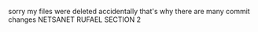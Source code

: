 sorry my files were deleted accidentally that's why  there are many commit changes
NETSANET RUFAEL
SECTION 2
